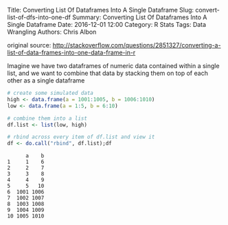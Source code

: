 Title: Converting List Of Dataframes Into A Single Dataframe
Slug: convert-list-of-dfs-into-one-df
Summary: Converting List Of Dataframes Into A Single Dataframe
Date: 2016-12-01 12:00
Category: R Stats
Tags: Data Wrangling
Authors: Chris Albon


original source: http://stackoverflow.com/questions/2851327/converting-a-list-of-data-frames-into-one-data-frame-in-r

Imagine we have two dataframes of numeric data contained within a single list, and  we want to combine that data by stacking them on top of each other as a single dataframe


```R
# create some simulated data
high <- data.frame(a = 1001:1005, b = 1006:1010)
low <- data.frame(a = 1:5, b = 6:10)
```


```R
# combine them into a list
df.list <- list(low, high)
```


```R
# rbind across every item of df.list and view it
df <- do.call("rbind", df.list);df
```




          a    b
    1     1    6
    2     2    7
    3     3    8
    4     4    9
    5     5   10
    6  1001 1006
    7  1002 1007
    8  1003 1008
    9  1004 1009
    10 1005 1010
